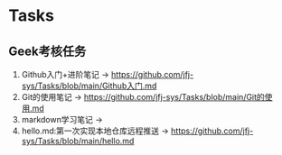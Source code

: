 # Tasks
## Geek考核任务
1. Github入门+进阶笔记 -> https://github.com/jfj-sys/Tasks/blob/main/Github入门.md
2. Git的使用笔记 -> https://github.com/jfj-sys/Tasks/blob/main/Git的使用.md
3. markdown学习笔记 -> 
4. hello.md:第一次实现本地仓库远程推送 -> https://github.com/jfj-sys/Tasks/blob/main/hello.md
